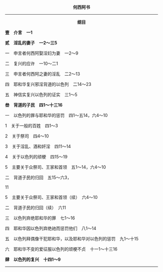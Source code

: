 <p style="text-align:center;font-weight:bold;">何西阿书</p>

<hr>

<p style="text-align:center;font-weight:bold;">纲目</p>

<b>壹　介言　一1</b>

<b>贰　淫乱的妻子　一2～三5</b>

一　申言者何西阿娶淫妇为妻　一2～9

二　复兴的应许　一10～二1

三　申言者何西阿之妻的淫乱　二2～13

四　耶和华复兴邪淫背道的以色列　二14～23

五　神信实复兴以色列的证实　三1～5

<b>叁　背道的子民　四1～十三16</b>

一　以色列的罪与耶和华的惩罚　四1～五14，六4～10

1　关于一般的百姓　四1～3

2　关于祭司　四4～10

3　关于淫乱、酒和奸淫　四11～14

4　关于以色列的顽梗　四15～19

5　主要关于众祭司、王家和首领　五1～14，六4～10

二　背道子民的归回　五15～六3，

11

5　主要关于众祭司、王家和首领（续）　六4～10

二　背道子民的归回（续）　六11

三　以色列弃绝耶和华的罪　七1～16

四　耶和华因以色列弃绝祂而惩罚他们　八1～14

五　以色列拜偶像干犯耶和华，以及耶和华对以色列的惩罚　九1～十15

六　耶和华不变的爱征服以色列的顽梗不贞　十一1～十三16

<b>肆　以色列的复兴　十四1～9</b>

<hr>

